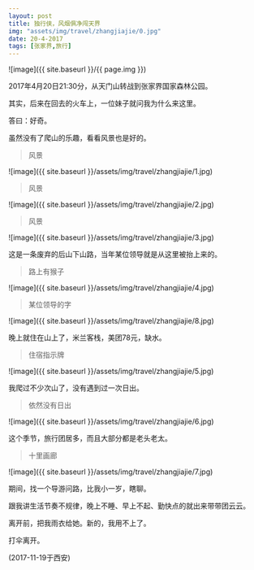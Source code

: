 ```yaml
---
layout: post
title: 独行侠，风烟俱净闯天界
img: "assets/img/travel/zhangjiajie/0.jpg"
date: 20-4-2017
tags: [张家界,旅行]
---
```


![image]({{ site.baseurl }}/{{ page.img }})

2017年4月20日21:30分，从天门山转战到张家界国家森林公园。

其实，后来在回去的火车上，一位妹子就问我为什么来这里。

答曰：好奇。

虽然没有了爬山的乐趣，看看风景也是好的。

> 风景

![image]({{ site.baseurl }}/assets/img/travel/zhangjiajie/1.jpg)

> 风景

![image]({{ site.baseurl }}/assets/img/travel/zhangjiajie/2.jpg)

> 风景

![image]({{ site.baseurl }}/assets/img/travel/zhangjiajie/3.jpg)

这是一条废弃的后山下山路，当年某位领导就是从这里被抬上来的。

> 路上有猴子

![image]({{ site.baseurl }}/assets/img/travel/zhangjiajie/4.jpg)

> 某位领导的字

![image]({{ site.baseurl }}/assets/img/travel/zhangjiajie/8.jpg)

晚上就住在山上了，米兰客栈，美团78元，缺水。

> 住宿指示牌

![image]({{ site.baseurl }}/assets/img/travel/zhangjiajie/5.jpg)

我爬过不少次山了，没有遇到过一次日出。

> 依然没有日出

![image]({{ site.baseurl }}/assets/img/travel/zhangjiajie/6.jpg)

这个季节，旅行团居多，而且大部分都是老头老太。

> 十里画廊

![image]({{ site.baseurl }}/assets/img/travel/zhangjiajie/7.jpg)

期间，找一个导游问路，比我小一岁，瞎聊。

跟我讲生活节奏不规律，晚上不睡、早上不起、勤快点的就出来带带团云云。

离开前，把我雨衣给她。新的，我用不上了。

打伞离开。

(2017-11-19于西安)






